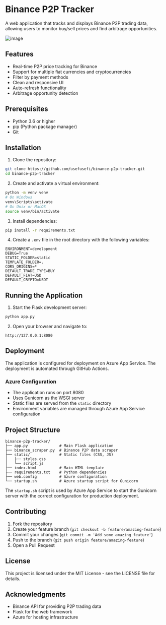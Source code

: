 # Binance P2P Tracker

A web application that tracks and displays Binance P2P trading data, allowing users to monitor buy/sell prices and find arbitrage opportunities.

![image](https://github.com/user-attachments/assets/e762c0fe-447e-4f92-930a-4872f6a7cccc)

## Features

- Real-time P2P price tracking for Binance
- Support for multiple fiat currencies and cryptocurrencies
- Filter by payment methods
- Clean and responsive UI
- Auto-refresh functionality
- Arbitrage opportunity detection

## Prerequisites

- Python 3.6 or higher
- pip (Python package manager)
- Git

## Installation

1. Clone the repository:
```bash
git clone https://github.com/usefusefi/binance-p2p-tracker.git
cd binance-p2p-tracker
```

2. Create and activate a virtual environment:
```bash
python -m venv venv
# On Windows
venv\Scripts\activate
# On Unix or MacOS
source venv/bin/activate
```

3. Install dependencies:
```bash
pip install -r requirements.txt
```

4. Create a `.env` file in the root directory with the following variables:
```
ENVIRONMENT=development
DEBUG=True
STATIC_FOLDER=static
TEMPLATE_FOLDER=.
CORS_ORIGINS=*
DEFAULT_TRADE_TYPE=BUY
DEFAULT_FIAT=USD
DEFAULT_CRYPTO=USDT
```

## Running the Application

1. Start the Flask development server:
```bash
python app.py
```

2. Open your browser and navigate to:
```
http://127.0.0.1:8080
```

## Deployment

The application is configured for deployment on Azure App Service. The deployment is automated through GitHub Actions.

### Azure Configuration

- The application runs on port 8080
- Uses Gunicorn as the WSGI server
- Static files are served from the `static` directory
- Environment variables are managed through Azure App Service configuration

## Project Structure

```
binance-p2p-tracker/
├── app.py              # Main Flask application
├── binance_scraper.py  # Binance P2P data scraper
├── static/             # Static files (CSS, JS)
│   ├── styles.css
│   └── script.js
├── index.html          # Main HTML template
├── requirements.txt    # Python dependencies
├── web.config          # Azure configuration
└── startup.sh          # Azure startup script for Gunicorn
```

The `startup.sh` script is used by Azure App Service to start the Gunicorn server with the correct configuration for production deployment.

## Contributing

1. Fork the repository
2. Create your feature branch (`git checkout -b feature/amazing-feature`)
3. Commit your changes (`git commit -m 'Add some amazing feature'`)
4. Push to the branch (`git push origin feature/amazing-feature`)
5. Open a Pull Request

## License

This project is licensed under the MIT License - see the LICENSE file for details.

## Acknowledgments

- Binance API for providing P2P trading data
- Flask for the web framework
- Azure for hosting infrastructure
